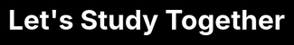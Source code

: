 ```yaml
---
layout: default
title: Home
---
```


<style>
  html, body {
    height: 100%;
    margin: 0;
  }

  .center-wrapper {
    position: absolute;
    top: 0;
    left: 0;
    right: 0;
    bottom: 0;

    display: flex;
    justify-content: center;
    align-items: center;

    background: black;
    color: white;
  }

  .center-wrapper h1 {
    text-align: center;
    font-size: 3rem;
  }
</style>

<div class="center-wrapper">
  <h1>Let's Study Together</h1>
</div>
